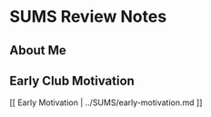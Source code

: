 # SUMS Review Notes

## About Me


## Early Club Motivation

[[ Early Motivation | ../SUMS/early-motivation.md ]]
